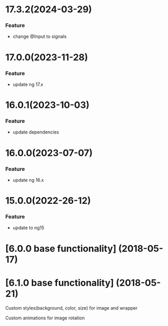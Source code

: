 # 17.3.2(2024-03-29)

### Feature

- change @Input to signals

<a name="17.0.0"></a>

# 17.0.0(2023-11-28)

### Feature

- update ng 17.x

<a name="17.0.0"></a>


# 16.0.1(2023-10-03)

### Feature

- update dependencies

# 16.0.0(2023-07-07)

### Feature

- update ng 16.x

<a name="16.0.0"></a>

# 15.0.0(2022-26-12)

### Feature
-  update to ng15

<a name="15.0.0"></a>


<a name="6.0.0"></a>
# [6.0.0 base functionality] (2018-05-17)


<a name="6.1.0"></a>
# [6.1.0 base functionality] (2018-05-21)
 
<p>Custom styles(background, color, size) for image and wrapper</p>
<p>Custom animations for image rotation</p>


